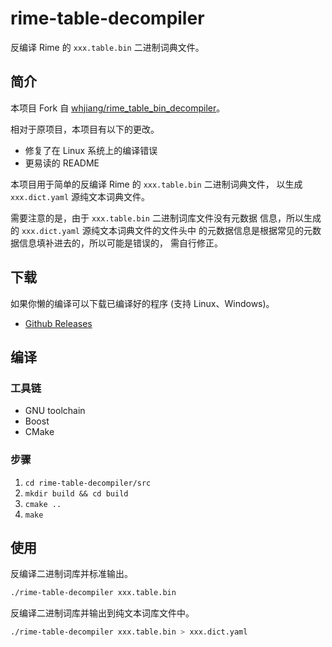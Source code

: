 # rime-table-decompiler

反编译 Rime 的 ``xxx.table.bin`` 二进制词典文件。

## 简介

本项目 Fork 自 [whjiang/rime_table_bin_decompiler]。

相对于原项目，本项目有以下的更改。

+ 修复了在 Linux 系统上的编译错误
+ 更易读的 README

本项目用于简单的反编译 Rime 的 ``xxx.table.bin`` 二进制词典文件，
以生成 ``xxx.dict.yaml`` 源纯文本词典文件。

需要注意的是，由于 ``xxx.table.bin`` 二进制词库文件没有元数据
信息，所以生成的 ``xxx.dict.yaml`` 源纯文本词典文件的文件头中
的元数据信息是根据常见的元数据信息填补进去的，所以可能是错误的，
需自行修正。

[whjiang/rime_table_bin_decompiler]: https://github.com/whjiang/rime_table_bin_decompiler

## 下载

如果你懒的编译可以下载已编译好的程序 (支持 Linux、Windows)。

+ [Github Releases]

[Github Releases]: https://github.com/aj-ash/rime-table-decompiler/tree/master/releases

## 编译

### 工具链

+ GNU toolchain
+ Boost
+ CMake

### 步骤

1. ``cd rime-table-decompiler/src``
2. ``mkdir build && cd build``
3. ``cmake ..``
4. ``make``

## 使用

反编译二进制词库并标准输出。

```Bash
./rime-table-decompiler xxx.table.bin
```

反编译二进制词库并输出到纯文本词库文件中。

```Bash
./rime-table-decompiler xxx.table.bin > xxx.dict.yaml
```
